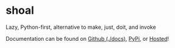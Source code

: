 # shoal

Lazy, Python-first, alternative to make, just, doit, and invoke

Documentation can be found on [Github (./docs)](./docs), [PyPi](https://pypi.org/project/shoal/), or [Hosted](https://shoal.kyleking.me/)!
